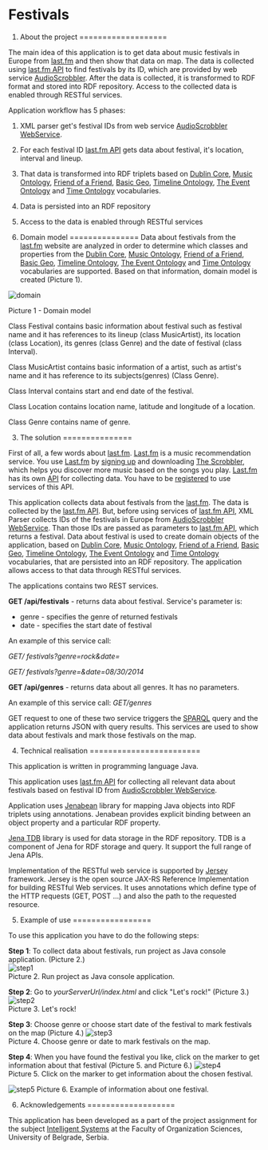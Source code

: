 Festivals
=========

1. About the project
===================

The main idea of this application is to get data about music festivals in Europe from [last.fm](http://www.last.fm/) and then show that data on map. The data is collected using [last.fm API](http://www.last.fm/api) to find festivals by its ID, which are provided by web service [AudioScrobbler](http://www.audioscrobbler.net/). After the data is collected, it is transformed to RDF format and stored into RDF repository. Access to the collected data is enabled through RESTful services.

Application workflow has 5 phases:

1. XML parser get's festival IDs from web service [AudioScrobbler WebService](http://www.audioscrobbler.net/).
2. For each festival ID [last.fm API](http://www.last.fm/api) gets data about festival, it's location, interval and lineup.
3. That data is transformed into RDF triplets based on [Dublin Core](http://purl.org/dc/elements/1.1/), [Music Ontology](http://purl.org/ontology/mo/), [Friend of a Friend](http://xmlns.com/foaf/0.1/), [Basic Geo](http://www.w3.org/2003/01/geo/wgs84_pos#), [Timeline Ontology](http://purl.org/NET/c4dm/timeline.owl#), [The Event Ontology](http://purl.org/NET/c4dm/event.owl#) and [Time Ontology](http://www.w3.org/2006/time#) vocabularies.
4. Data is persisted into an RDF repository
5. Access to the data is enabled through RESTful services


2. Domain model
===============
Data about festivals from the [last.fm](http://www.last.fm/) website are analyzed in order to determine which classes and properties from the [Dublin Core](http://purl.org/dc/elements/1.1/), [Music Ontology](http://purl.org/ontology/mo/), [Friend of a Friend](http://xmlns.com/foaf/0.1/), [Basic Geo](http://www.w3.org/2003/01/geo/wgs84_pos#), [Timeline Ontology](http://purl.org/NET/c4dm/timeline.owl#), [The Event Ontology](http://purl.org/NET/c4dm/event.owl#) and [Time Ontology](http://www.w3.org/2006/time#) vocabularies are supported. Based on that information, domain model is created (Picture 1).

![domain](https://github.com/TheCoa/FestivalsWeb/blob/master/docs/image/domain_model.png)

Picture 1 - Domain model

Class Festival contains basic information about festival such as festival name and it has references to its lineup (class MusicArtist), its location (class Location), its genres (class Genre) and the date of festival (class Interval).

Class MusicArtist contains basic information of a artist, such as artist's name and it has reference to its subjects(genres) (Class Genre).

Class Interval contains start and end date of the festival.

Class Location contains location name, latitude and longitude of a location.

Class Genre contains name of genre.

3. The solution
===============

First of all, a few words about [last.fm](http://www.last.fm/). [Last.fm](http://www.last.fm/) is a music recommendation service. You use [Last.fm](http://www.last.fm/) by [signing up](https://secure.last.fm/join) and downloading [The Scrobbler](http://www.last.fm/download), which helps you discover more music based on the songs you play. [Last.fm](http://www.last.fm/) has its own [API](http://www.last.fm/api) for collecting data. You have to be [registered](https://secure.last.fm/join) to use services of this API.

This application collects data about festivals from the [last.fm](http://www.last.fm/). The data is collected by the [last.fm API](http://www.last.fm/api). But, before using services of [last.fm API](http://www.last.fm/api), XML Parser collects IDs of the festivals in Europe from [AudioScrobbler WebService](http://www.audioscrobbler.net/). Than those IDs are passed as parameters to [last.fm API](http://www.last.fm/api), which returns a festival. Data about festival is used to create domain objects of the application, based on [Dublin Core](http://purl.org/dc/elements/1.1/), [Music Ontology](http://purl.org/ontology/mo/), [Friend of a Friend](http://xmlns.com/foaf/0.1/), [Basic Geo](http://www.w3.org/2003/01/geo/wgs84_pos#), [Timeline Ontology](http://purl.org/NET/c4dm/timeline.owl#), [The Event Ontology](http://purl.org/NET/c4dm/event.owl#) and [Time Ontology](http://www.w3.org/2006/time#) vocabularies, that are persisted into an RDF repository. The application allows access to that data through RESTful services.

The applications contains two REST services.

**GET /api/festivals** - returns data about festival. Service's parameter is:
 - genre - specifies the genre of returned festivals
 - date - specifies the start date of festival
  
An example of this service call:  

  *GET/ festivals?genre=rock&date=*  
  
  *GET/ festivals?genre=&date=08/30/2014*

**GET /api/genres** - returns data about all genres. It has no parameters.

An example of this service call:
  *GET/genres*
  
GET request to one of these two service triggers the [SPARQL](http://www.w3.org/TR/rdf-sparql-query/) query and the application returns JSON with query results. This services are used to show data about festivals and mark those festivals on the map.

4. Technical realisation
========================

This application is written in programming language Java.

This application uses [last.fm API](http://www.last.fm/api) for collecting all relevant data about festivals based on festival ID from [AudioScrobbler WebService](http://www.audioscrobbler.net/).

Application uses [Jenabean](https://code.google.com/p/jenabean/) library for mapping Java objects into RDF triplets using annotations. Jenabean provides explicit binding between an object property and a particular RDF property.

[Jena TDB](http://jena.apache.org/documentation/tdb/) library is used for data storage in the RDF repository. TDB is a component of Jena for RDF storage and query. It support the full range of Jena APIs.

Implementation of the RESTful web service is supported by [Jersey](https://jersey.java.net/) framework. Jersey is the open source JAX-RS Reference Implementation for building RESTful Web services. It uses annotations which define type of the HTTP requests (GET, POST ...) and also the path to the requested resource.

5. Example of use
=================
  
To use this application you have to do the following steps:

**Step 1**: To collect data about festivals, run project as Java console application. (Picture 2.)  
![step1](https://github.com/TheCoa/FestivalsWeb/blob/master/docs/image/step1.png)  
Picture 2. Run project as Java console application.

**Step 2**: Go to *yourServerUrl/index.html* and click "Let's rock!" (Picture 3.)
![step2](https://github.com/TheCoa/FestivalsWeb/blob/master/docs/image/step2.png)  
Picture 3. Let's rock!
  
**Step 3**: Choose genre or choose start date of the festival to mark festivals on the map (Picture 4.)
![step3](https://github.com/TheCoa/FestivalsWeb/blob/master/docs/image/step3.png)  
Picture 4. Choose genre or date to mark festivals on the map.


**Step 4**: When you have found the festival you like, click on the marker to get information about that festival (Picture 5. and Picture 6.)
![step4](https://github.com/TheCoa/FestivalsWeb/blob/master/docs/image/step4.png)  
Picture 5. Click on the marker to get information about the chosen festival.  

![step5](https://github.com/TheCoa/FestivalsWeb/blob/master/docs/image/step5.png)
Picture 6. Example of information about one festival.

6. Acknowledgements
===================

This application has been developed as a part of the project assignment for the subject [Intelligent Systems](http://is.fon.rs/) at the Faculty of Organization Sciences, University of Belgrade, Serbia.
